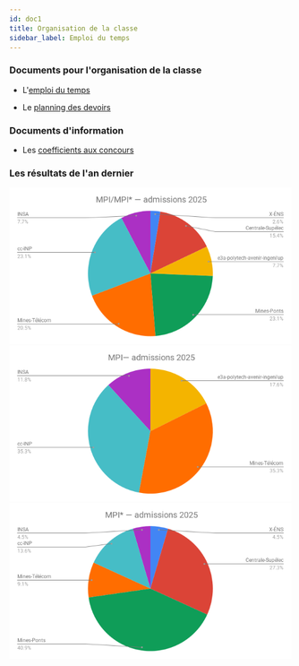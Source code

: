 ```yaml
---
id: doc1
title: Organisation de la classe
sidebar_label: Emploi du temps
---
```




### Documents pour l'organisation de la classe 

- L'[emploi du temps](https://docs.google.com/spreadsheets/d/e/2PACX-1vQAp3bTbg6VMcCQD9Os8qwY-WkXKnlGxkBemkSskYPk5iTcbQeI9AtkXo7hiO9PToUQYj_UxrPFuMxr/pubhtml)

- Le [planning des devoirs](https://docs.google.com/spreadsheets/d/e/2PACX-1vTMrbxLIzOu1LhuTcxv0ihIYWxe8rQ49YEMmLuYSDP1HCLM0Ub9UmiUKcqxw3dCRjzLn7GLjPuQubiF/pubhtml)


### Documents d'information 

- Les [coefficients aux concours](https://docs.google.com/spreadsheets/d/e/2PACX-1vRJw73Hi81u6bFUAYMBH5CtydcVtcj6mt2Ah30TuyQEGA6kCZEwDsogIzeAFjVgfY1EJCg9d-XJsb2g/pubhtml)

### Les résultats de l'an dernier

![2025_admissions_MPI_MPIe](./2025_admissions_MPI_MPIe.png)
![2025_admissions_MPI](./2025_admissions_MPI.png)
![2025_admissions_MPIe](./2025_admissions_MPIe.png)
